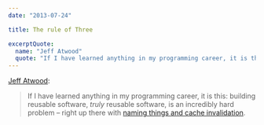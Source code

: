 ```yaml
---
date: "2013-07-24"

title: The rule of Three

excerptQuote:
  name: "Jeff Atwood"
  quote: "If I have learned anything in my programming career, it is this: building reusable software, truly reusable software, is an incredibly hard problem – right up there with naming things and cache invalidation."
---
```


[Jeff Atwood](http://www.codinghorror.com/blog/2013/07/rule-of-three.html):

> If I have learned anything in my programming career, it is this: building reusable software, _truly_ reusable software, is an incredibly hard problem – right up there with [naming things and cache invalidation](http://martinfowler.com/bliki/TwoHardThings.html).
